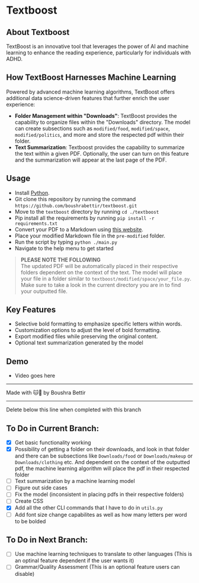 # Textboost

## About Textboost

TextBoost is an innovative tool that leverages the power of AI and machine learning to enhance the reading experience, particularly for individuals with ADHD.

## How TextBoost Harnesses Machine Learning

Powered by advanced machine learning algorithms, TextBoost offers additional data science-driven features that further enrich the user experience:

- **Folder Management within "Downloads"**: TextBoost provides the capability to organize files within the "Downloads" directory. The model can create subsections such as `modified/food`, `modified/space`, `modified/politics`, and more and store the respected pdf within their folder.
- **Text Summarization**: Textboost provides the capability to summarize the text within a given PDF. Optionally, the user can turn on this feature and the summarization will appear at the last page of the PDF.

## Usage

- Install [Python](https://www.python.org/downloads/).
- Git clone this repository by running the command `https://github.com/boushrabettir/textboost.git`
- Move to the `textboost` directory by running `cd ./textboost`
- Pip install all the requirements by running `pip install -r requirements.txt`
- Convert your PDF to a Markdown using [this website](https://mathpix.com/pdf-to-markdown).
- Place your modified Markdown file in the `pre-modified` folder.
- Run the script by typing `python ./main.py`
- Navigate to the help menu to get started

> **PLEASE NOTE THE FOLLOWING**<br/>
> The updated PDF will be automatically placed in their respective folders dependent on the context of the text. The model will place your file in a folder similar to `textboost/modified/space/your_file.py`.<br/>
> Make sure to take a look in the current directory you are in to find your outputted file.

## Key Features

- Selective bold formatting to emphasize specific letters within words.
- Customization options to adjust the level of bold formatting.
- Export modified files while preserving the original content.
- Optional text summarization generated by the model

## Demo

- Video goes here

---

Made with 🐱💛 by Boushra Bettir

---

Delete below this line when completed with this branch

## To Do in Current Branch:

- [x] Get basic functionality working
- [x] Possibility of getting a folder on their downloads, and look in that folder and there can be subsections like `Downloads/food` or `Downloads/makeup` or `Downloads/clothing` etc. And dependent on the context of the outputted pdf, the machine learning algorithm will place the pdf in their respected folder
- [ ] Text summarization by a machine learning model 
- [ ] Figure out side cases
- [ ] Fix the model (inconsistent in placing pdfs in their respective folders)
- [ ] Create CSS
- [x] Add all the other CLI commands that I have to do in `utils.py`
- [ ] Add font size change capabilites as well as how many letters per word to be bolded

## To Do in Next Branch:

- [ ] Use machine learning techniques to translate to other languages (This is an optinal feature dependent if the user wants it)
- [ ] Grammar/Quality Assessment (This is an optional feature users can disable)
